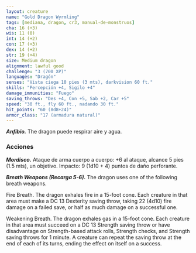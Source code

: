 ```yaml
---
layout: creature
name: "Gold Dragon Wyrmling"
tags: [mediana, dragon, cr3, manual-de-monstruos]
cha: 16 (+3)
wis: 11 (0)
int: 14 (+2)
con: 17 (+3)
dex: 14 (+2)
str: 19 (+4)
size: Medium dragon
alignment: lawful good
challenge: "3 (700 XP)"
languages: "Dragón"
senses: "Vista ciega 10 pies (3 mts), darkvision 60 ft."
skills: "Percepción +4, Sigilo +4"
damage_immunities: "Fuego"
saving_throws: "Des +4, Con +5, Sab +2, Car +5"
speed: "30 ft., fly 60 ft., nadando 30 ft."
hit_points: "60 (8d8+24)"
armor_class: "17 (armadura natural)"
---
```


***Anfibio.*** The dragon puede respirar aire y agua.

### Acciones

***Mordisco.*** Ataque de arma cuerpo a cuerpo: +6 al ataque, alcance 5 pies (1.5 mts), un objetivo. Impacto: 9 (1d10 + 4) puntos de daño perforante.

***Breath Weapons (Recarga 5-6).*** The dragon uses one of the following breath weapons.

Fire Breath. The dragon exhales fire in a 15-foot cone. Each creature in that area must make a DC 13 Dexterity saving throw, taking 22 (4d10) fire damage on a failed save, or half as much damage on a successful one.

Weakening Breath. The dragon exhales gas in a 15-foot cone. Each creature in that area must succeed on a DC 13 Strength saving throw or have disadvantage on Strength-based attack rolls, Strength checks, and Strength saving throws for 1 minute. A creature can repeat the saving throw at the end of each of its turns, ending the effect on itself on a success.